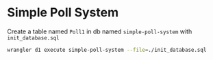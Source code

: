 # Simple Poll System

Create a table named `Poll1` in db named `simple-poll-system` with `init_database.sql`

```bash
wrangler d1 execute simple-poll-system --file=./init_database.sql
```
